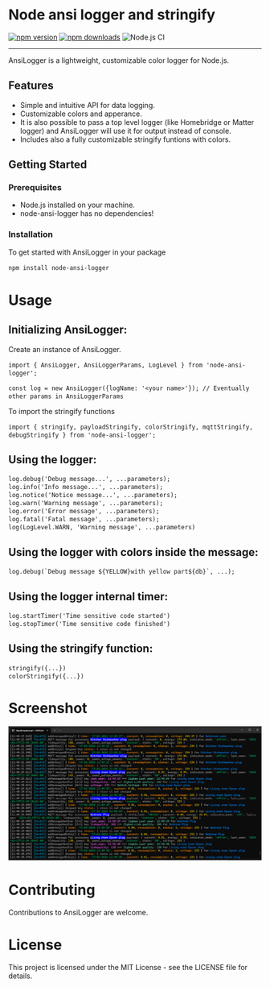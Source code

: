 # Node ansi logger and stringify

[![npm version](https://img.shields.io/npm/v/node-ansi-logger.svg)](https://www.npmjs.com/package/node-ansi-logger)
[![npm downloads](https://img.shields.io/npm/dt/node-ansi-logger.svg)](https://www.npmjs.com/package/node-ansi-logger)
![Node.js CI](https://github.com/Luligu/node-ansi-logger/actions/workflows/build.yml/badge.svg)

---

AnsiLogger is a lightweight, customizable color logger for Node.js. 

## Features

- Simple and intuitive API for data logging.
- Customizable colors and apperance.
- It is also possible to pass a top level logger (like Homebridge or Matter logger) and AnsiLogger will use it 
for output instead of console.
- Includes also a fully customizable stringify funtions with colors.

## Getting Started

### Prerequisites

- Node.js installed on your machine.
- node-ansi-logger has no dependencies!

### Installation

To get started with AnsiLogger in your package

```bash
npm install node-ansi-logger
```

# Usage

## Initializing AnsiLogger:

Create an instance of AnsiLogger.

```
import { AnsiLogger, AnsiLoggerParams, LogLevel } from 'node-ansi-logger';
```

```
const log = new AnsiLogger({logName: '<your name>'}); // Eventually other params in AnsiLoggerParams
```

To import the stringify functions
```
import { stringify, payloadStringify, colorStringify, mqttStringify, debugStringify } from 'node-ansi-logger';
```

## Using the logger:

```
log.debug('Debug message...', ...parameters);
log.info('Info message...', ...parameters);
log.notice('Notice message...', ...parameters);
log.warn('Warning message', ...parameters);
log.error('Error message', ...parameters);
log.fatal('Fatal message', ...parameters);
log(LogLevel.WARN, 'Warning message', ...parameters)
```

## Using the logger with colors inside the message:

```
log.debug(`Debug message ${YELLOW}with yellow part${db}`, ...);
```

## Using the logger internal timer:
```
log.startTimer('Time sensitive code started')
log.stopTimer('Time sensitive code finished')
```

## Using the stringify function:
```
stringify({...})
colorStringify({...})
```

# Screenshot

![Example Image](https://github.com/Luligu/node-ansi-logger/blob/main/screenshot/Screenshot.png)

# Contributing

Contributions to AnsiLogger are welcome.

# License

This project is licensed under the MIT License - see the LICENSE file for details.